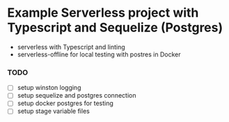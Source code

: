 # Example Serverless project with Typescript and Sequelize (Postgres)

- serverless with Typescript and linting 
- serverless-offline for local testing with postres in Docker 

### TODO
- [ ] setup winston logging
- [ ] setup sequelize and postgres connection
- [ ] setup docker postgres for testing
- [ ] setup stage variable files